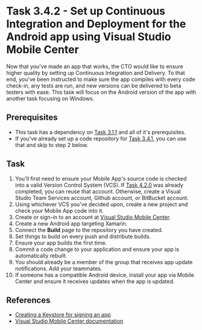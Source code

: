 # Task 3.4.2 - Set up Continuous Integration and Deployment for the Android app using Visual Studio Mobile Center

Now that you've made an app that works, the CTO would like to ensure higher quality by setting up Continuous Integration and Delivery.  To that end, you've been instructed to make sure the app compiles with every code check-in, any tests are run, and new versions can be delivered to beta testers with ease.  This task will focus on the Android version of the app with another task focusing on Windows.

## Prerequisites 

* This task has a dependency on [Task 3.1.1][311] and all of it's prerequisites.
* If you've already set up a code repository for [Task 3.4.1][341], you can use that and skip to step 2 below.

## Task 

1.  You'll first need to ensure your Mobile App's source code is checked into a valid Version Control System (VCS).  If [Task 4.2.0][420] was already completed, you can reuse that account.  Otherwise, create a Visual Studio Team Services account, Github account, or BitBucket account.
2.  Using whichever VCS you've decided upon, create a new project and check your Mobile App code into it.
3.  Create or sign-in to an account at [Visual Studio Mobile Center](http://mobile.azure.com).
4.  Create a new Android app targeting Xamarin.
5.  Connect the **Build** page to the repository you have created.
6.  Set things to build on every push and distribute builds.
7.  Ensure your app builds the first time.  
8.  Commit a code change to your application and ensure your app is automatically rebuilt.
9.  You should already be a member of the group that receives app update notifications.  Add your teammates.
10.  If someone has a compatible Android device, install your app via Mobile Center and ensure it receives updates when the app is updated.

## References

* [Creating a Keystore for signing an app](https://developer.xamarin.com/guides/android/deployment,_testing,_and_metrics/publishing_an_application/part_2_-_signing_the_android_application_package/visual-studio-xa-4.2.5-and-earlier/)
* [Visual Studio Mobile Center documentation](https://docs.microsoft.com/en-us/mobile-center/general/support-center)

[311]: /stories/3/311_XamarinForms.md
[341]: /stores/3/341_CICD_WindowsApp.md
[420]: /stories/4/420_SetupVSTS.md